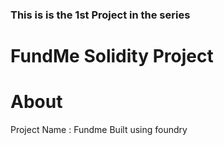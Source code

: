 ### This is is the 1st Project in the series
# FundMe Solidity Project
# About
Project Name : Fundme
Built using foundry
